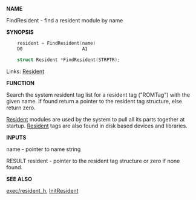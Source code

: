 
**NAME**

FindResident - find a resident module by name

**SYNOPSIS**

```c
    resident = FindResident(name)
    D0                      A1

    struct Resident *FindResident(STRPTR);

```
Links: [Resident](_OOAO) 

**FUNCTION**

Search the system resident tag list for a resident tag (&#034;ROMTag&#034;) with
the given name.  If found return a pointer to the resident tag
structure, else return zero.

[Resident](_OOAO) modules are used by the system to pull all its parts
together at startup.  [Resident](_OOAO) tags are also found in disk based
devices and libraries.

**INPUTS**

name - pointer to name string

RESULT
resident - pointer to the resident tag structure or
zero if none found.

**SEE ALSO**

[exec/resident_h](_OOAO), [InitResident](InitResident)
